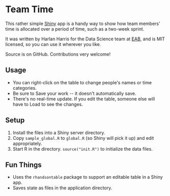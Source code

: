 Team Time
=========

This rather simple [Shiny](http://shiny.rstudio.com/) app is a handy way to show how 
team members' time is allocated over a period of time, such as a two-week sprint.

It was written by Harlan Harris for the Data Science team at [EAB](http://eab.com), and is
MIT licensed, so you can use it wherever you like.

Source is on GitHub. Contributions very welcome!

Usage
-----

* You can right-click on the table to change people's names or time categories. 
* Be sure to Save your work -- it doesn't automatically save. 
* There's no real-time update. If you edit the table, someone else will have to Load to see the changes.

Setup
-----

1. Install the files into a Shiny server directory.
2. Copy `sample_global.R` to `global.R` (so Shiny will pick it up) and edit appropriately.
3. Start R in the directory. `source("init.R")` to initialize the data files.

Fun Things
----------

* Uses the `rhandsontable` package to support an editable table in a Shiny app.
* Saves state as files in the application directory.
